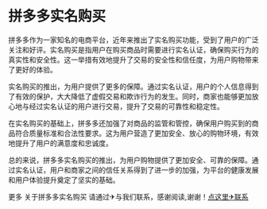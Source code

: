 # 拼多多实名购买

拼多多作为一家知名的电商平台，近年来推出了实名购买功能，受到了用户的广泛关注和好评。实名购买是指用户在购买商品时需要进行实名认证，确保购买行为的真实性和安全性。这一举措有效地提升了交易的安全性和信任度，为用户购物带来了更好的体验。

实名购买的推出，为用户提供了更多的保障。通过实名认证，用户的个人信息得到了有效的保护，大大降低了虚假交易和欺诈行为的发生。同时，商家也能够更加放心地与经过实名认证的用户进行交易，提升了交易的可靠性和稳定性。

在实名购买的基础上，拼多多还加强了对商品的监管和管控，确保用户购买到的商品符合质量标准和合法性要求。这为用户营造了更加安全、放心的购物环境，有效地提升了用户的满意度和忠诚度。

总的来说，拼多多实名购买的推出，为用户购物提供了更加安全、可靠的保障。通过实名认证，用户和商家之间的信任关系得到了进一步的加强，为平台的健康发展和用户体验提升奠定了坚实的基础。

更多 关于拼多多实名购买 请通过✈与我们联系，感谢阅读,谢谢！[点这里✈联系](https://ww.k02.cc)